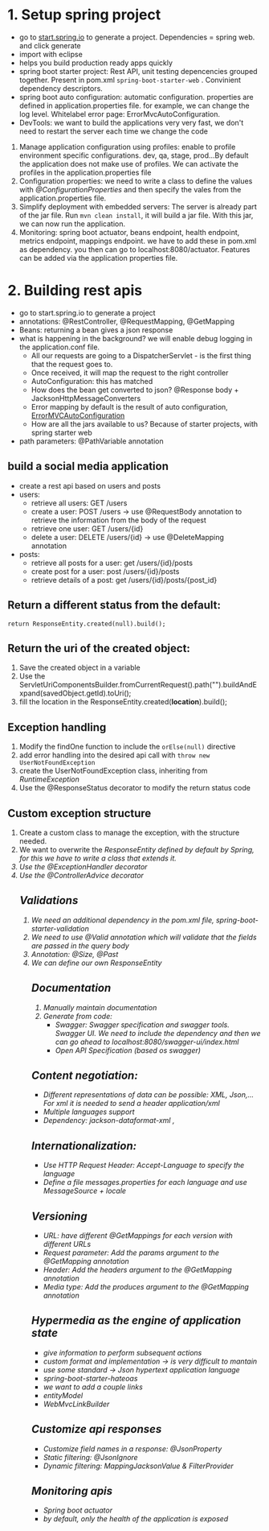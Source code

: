 # 1. Setup spring project
- go to [start.spring.io](start.spring.io) to generate a project. Dependencies = spring web. and click generate
- import with eclipse
- helps you build production ready apps quickly
- spring boot starter project: Rest API, unit testing depencencies grouped together. Present in pom.xml `spring-boot-starter-web` . Convinient dependency descriptors.
- spring boot auto configuration: automatic configuration. properties are defined in application.properties file. for example, we can change the log level. Whitelabel error page: ErrorMvcAutoConfiguration.
- DevTools: we want to build the applications very very fast, we don't need to restart the server each time we change the code
1. Manage application configuration using profiles: enable to profile environment specific configurations. dev, qa, stage, prod...By default the application does not make use of profiles. We can activate the profiles in the application.properties file
2. Configuration properties: we need to write a class to define the values with _@ConfigurationProperties_ and then specify the vales from the application.properties file.
3. Simplify deployment with embedded servers: The server is already part of the jar file. Run ` mvn clean install `, it will build a jar file. With this jar, we can now run the application.
4. Monitoring: spring boot actuator, beans endpoint, health endpoint, metrics endpoint, mappings endpoint. we have to add these in pom.xml as dependency. you then can go to localhost:8080/actuator. Features can be added via the application properties file.

# 2. Building rest apis
- go to start.spring.io to generate a project
- annotations: @RestController, @RequestMapping, @GetMapping
- Beans: returning a bean gives a json response
- what is happening in the background? we will enable debug logging in the application.conf file.
    + All our requests are going to a DispatcherServlet  - is the first thing that the request goes to.
    + Once received, it will map the request to the right controller
    + AutoConfiguration: this has matched
    + How does the bean get converted to json? @Response body + JacksonHttpMessageConverters
    + Error mapping by default is the result of auto configuration, [ErrorMVCAutoConfiguration](ErrorMVCAutoConfiguration)
    + How are all the jars available to us? Because of starter projects, with spring starter web
- path parameters: @PathVariable annotation
## build a social media application
- create a rest api based on users and posts
- users:
    + retrieve all users: GET /users
    + create a user: POST /users -> use @RequestBody annotation to retrieve the information from the body of the request
    + retrieve one user: GET /users/{id}
    + delete a user: DELETE /users/{id}  -> use @DeleteMapping annotation
- posts:
    + retrieve all posts for a user: get /users/{id}/posts
    + create post for a user: post /users/{id}/posts
    + retrieve details of a post: get /users/{id}/posts/{post_id}
## Return a different status from the default:
```
return ResponseEntity.created(null).build();
```

## Return the uri of the created object:
1. Save the created object in a variable
2. Use the ServletUriComponentsBuilder.fromCurrentRequest().path("").buildAndExpand(savedObject.getId).toUri();
3. fill the location in the ResponseEntity.created(__location__).build();


## Exception handling
1. Modify the findOne function to include the `orElse(null)` directive
2. add error handling into the desired api call with `throw new UserNotFoundException`
3. create the UserNotFoundException class, inheriting from _RuntimeException_
4. Use the @ResponseStatus decorator to modify the return status code

## Custom exception structure
1. Create a custom class to manage the exception, with the structure needed.
2. We want to overwrite the _ResponseEntity<Object>_ defined by default by Spring, for this we have to write a class that extends it.
3. Use the @ExceptionHandler decorator
4. Use the @ControllerAdvice decorator

## Validations
1. We need an additional dependency in the pom.xml file, _spring-boot-starter-validation_
2. We need to use @Valid annotation which will validate that the fields are passed in the query body
3. Annotation: @Size, @Past
4. We can define our own ResponseEntity<Object>

## Documentation
1. Manually maintain documentation
2. Generate from code:
    - Swagger: Swagger specification and swagger tools. Swagger UI. We need to include the dependency and then we can go ahead to localhost:8080/swagger-ui/index.html
    - Open API Specification (based os swagger)

## Content negotiation:
- Different representations of data can be possible: XML, Json,... For xml it is needed to send a header application/xml
- Multiple languages support
- Dependency: jackson-dataformat-xml
,
## Internationalization:
- Use HTTP Request Header: Accept-Language to specify the language
- Define a file _messages.properties_ for each language and use MessageSource + locale

## Versioning
- URL: have different @GetMappings for each version with different URLs
- Request parameter: Add the _params_ argument to the @GetMapping annotation
- Header: Add the _headers_ argument to the @GetMapping annotation
- Media type: Add the _produces_ argument to the @GetMapping annotation

## Hypermedia as the engine of application state
- give information to perform subsequent actions
- custom format and implementation -> is very difficult to mantain
- use some standard -> Json hypertext application language
- _spring-boot-starter-hateoas_
- we want to add a couple links
- entityModel
- WebMvcLinkBuilder

## Customize api responses
- Customize field names in a response: _@JsonProperty_
- Static filtering: _@JsonIgnore_
- Dynamic filtering: MappingJacksonValue & FilterProvider

## Monitoring apis
- Spring boot actuator
- by default, only the health of the application is exposed

